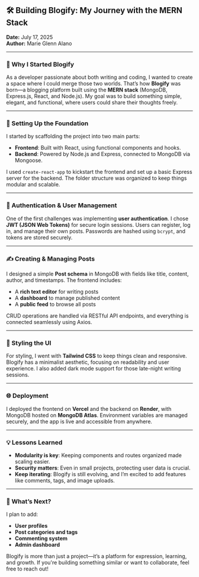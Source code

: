 ## 🛠️ Building Blogify: My Journey with the MERN Stack

**Date:** July 17, 2025  
**Author:** Marie Glenn Alano

---

### 🚀 Why I Started Blogify

As a developer passionate about both writing and coding, I wanted to create a space where I could merge those two worlds. That’s how **Blogify** was born—a blogging platform built using the **MERN stack** (MongoDB, Express.js, React, and Node.js). My goal was to build something simple, elegant, and functional, where users could share their thoughts freely.

---

### 🧱 Setting Up the Foundation

I started by scaffolding the project into two main parts:

- **Frontend**: Built with React, using functional components and hooks.
- **Backend**: Powered by Node.js and Express, connected to MongoDB via Mongoose.

I used `create-react-app` to kickstart the frontend and set up a basic Express server for the backend. The folder structure was organized to keep things modular and scalable.

---

### 🔐 Authentication & User Management

One of the first challenges was implementing **user authentication**. I chose **JWT (JSON Web Tokens)** for secure login sessions. Users can register, log in, and manage their own posts. Passwords are hashed using `bcrypt`, and tokens are stored securely.

---

### ✍️ Creating & Managing Posts

I designed a simple **Post schema** in MongoDB with fields like title, content, author, and timestamps. The frontend includes:

- A **rich text editor** for writing posts
- A **dashboard** to manage published content
- A **public feed** to browse all posts

CRUD operations are handled via RESTful API endpoints, and everything is connected seamlessly using Axios.

---

### 🎨 Styling the UI

For styling, I went with **Tailwind CSS** to keep things clean and responsive. Blogify has a minimalist aesthetic, focusing on readability and user experience. I also added dark mode support for those late-night writing sessions.

---

### 🌐 Deployment

I deployed the frontend on **Vercel** and the backend on **Render**, with MongoDB hosted on **MongoDB Atlas**. Environment variables are managed securely, and the app is live and accessible from anywhere.

---

### 💡 Lessons Learned

- **Modularity is key**: Keeping components and routes organized made scaling easier.
- **Security matters**: Even in small projects, protecting user data is crucial.
- **Keep iterating**: Blogify is still evolving, and I’m excited to add features like comments, tags, and image uploads.

---

### 📌 What’s Next?

I plan to add:

- **User profiles**
- **Post categories and tags**
- **Commenting system**
- **Admin dashboard**

Blogify is more than just a project—it’s a platform for expression, learning, and growth. If you're building something similar or want to collaborate, feel free to reach out!
